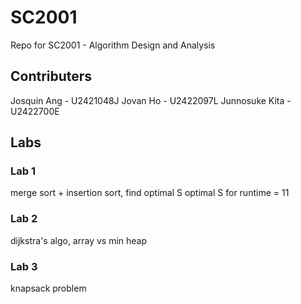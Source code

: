 # SC2001
Repo for SC2001 - Algorithm Design and Analysis

## Contributers
Josquin Ang - U2421048J
Jovan Ho - U2422097L
Junnosuke Kita - U2422700E

## Labs
### Lab 1
merge sort + insertion sort, find optimal S
optimal S for runtime = 11

### Lab 2
dijkstra's algo, array vs min heap

### Lab 3
knapsack problem